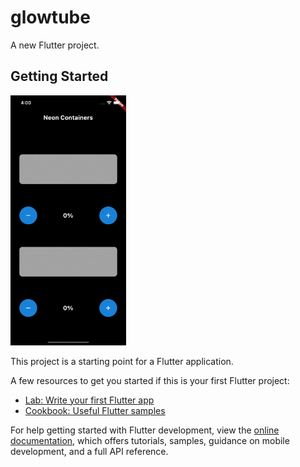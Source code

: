# glowtube

A new Flutter project.

## Getting Started
<img src="https://github.com/Mirzaazmath/neon_container_flutter/blob/main/assets/result.gif" height="400">

This project is a starting point for a Flutter application.

A few resources to get you started if this is your first Flutter project:

- [Lab: Write your first Flutter app](https://docs.flutter.dev/get-started/codelab)
- [Cookbook: Useful Flutter samples](https://docs.flutter.dev/cookbook)

For help getting started with Flutter development, view the
[online documentation](https://docs.flutter.dev/), which offers tutorials,
samples, guidance on mobile development, and a full API reference.
